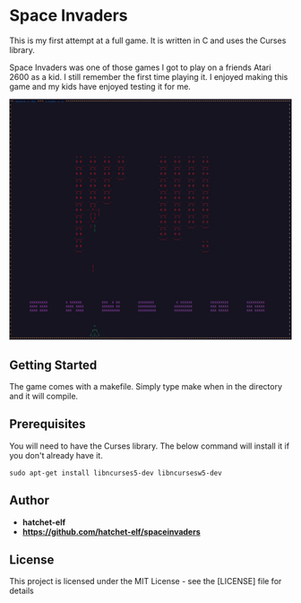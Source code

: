# Space Invaders

This is my first attempt at a full game. It is written in C and uses the Curses library.

Space Invaders was one of those games I got to play on a friends Atari 2600 as a kid. 
I still remember the first time playing it.
I enjoyed making this game and my kids have enjoyed testing it for me.

![plot](Screenshot.jpg)

## Getting Started

The game comes with a makefile. Simply type make when in the directory and it will compile.

## Prerequisites

You will need to have the Curses library. The below command will install it if you don't already have it.

```
sudo apt-get install libncurses5-dev libncursesw5-dev
```

## Author

* **hatchet-elf** 
* **https://github.com/hatchet-elf/spaceinvaders** 


## License

This project is licensed under the MIT License - see the [LICENSE] file for details


